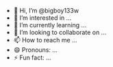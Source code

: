 - 👋 Hi, I’m @bigboy133w
- 👀 I’m interested in ...
- 🌱 I’m currently learning ...
- 💞️ I’m looking to collaborate on ...
- 📫 How to reach me ...
- 😄 Pronouns: ...
- ⚡ Fun fact: ...

<!---
bigboy133w/bigboy133w is a ✨ special ✨ repository because its `README.md` (this file) appears on your GitHub profile.
You can click the Preview link to take a look at your changes.
--->

